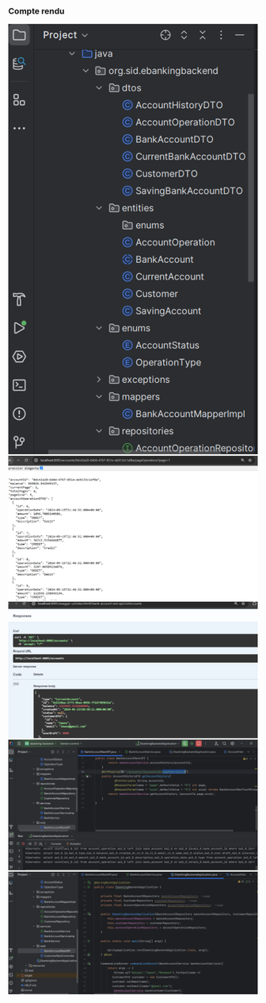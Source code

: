 <h3>Compte rendu</h3>
<img src="captures/0.png">
<img src="captures/1.png">
<img src="captures/2.png">
<img src="captures/3.png">
<img src="captures/4.png">
